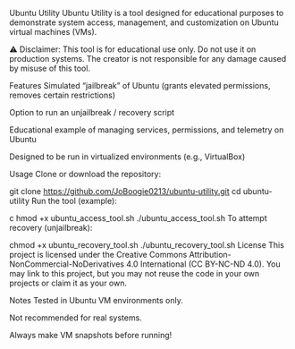 
Ubuntu Utility
Ubuntu Utility is a tool designed for educational purposes to demonstrate system access, management, and customization on Ubuntu virtual machines (VMs).

⚠️ Disclaimer: This tool is for educational use only. Do not use it on production systems. The creator is not responsible for any damage caused by misuse of this tool.

Features
Simulated “jailbreak” of Ubuntu (grants elevated permissions, removes certain restrictions)

Option to run an unjailbreak / recovery script

Educational example of managing services, permissions, and telemetry on Ubuntu

Designed to be run in virtualized environments (e.g., VirtualBox)

Usage
Clone or download the repository:


git clone https://github.com/JoBoogie0213/ubuntu-utility.git
cd ubuntu-utility
Run the tool (example):

c
hmod +x ubuntu_access_tool.sh
./ubuntu_access_tool.sh
To attempt recovery (unjailbreak):


chmod +x ubuntu_recovery_tool.sh
./ubuntu_recovery_tool.sh
License
This project is licensed under the Creative Commons Attribution-NonCommercial-NoDerivatives 4.0 International (CC BY-NC-ND 4.0).
You may link to this project, but you may not reuse the code in your own projects or claim it as your own.

Notes
Tested in Ubuntu VM environments only.

Not recommended for real systems.

Always make VM snapshots before running!
